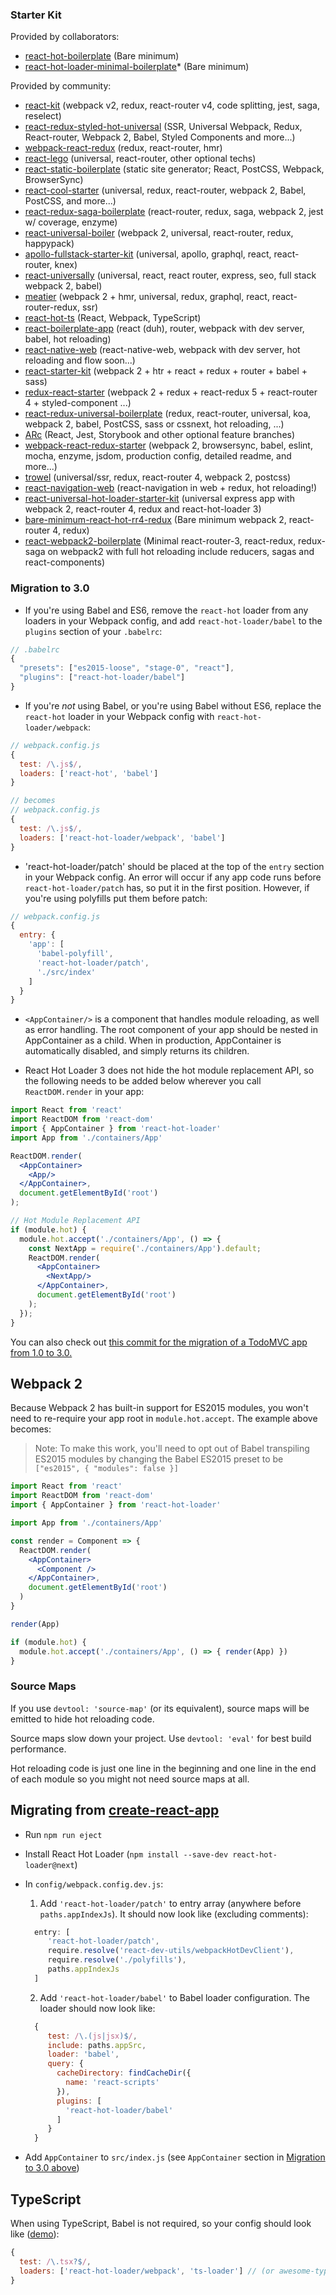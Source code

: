 ### Starter Kit

Provided by collaborators:
* [react-hot-boilerplate](https://github.com/gaearon/react-hot-boilerplate/tree/next) (Bare minimum)
* [react-hot-loader-minimal-boilerplate](https://github.com/wkwiatek/react-hot-loader-minimal-boilerplate)* (Bare minimum)

Provided by community:
* [react-kit](https://github.com/thomasthiebaud/react-kit) (webpack v2, redux, react-router v4, code splitting, jest, saga, reselect)
* [react-redux-styled-hot-universal](https://github.com/krasevych/react-redux-styled-hot-universal) (SSR, Universal Webpack, Redux, React-router, Webpack 2, Babel, Styled Components and more...)
* [webpack-react-redux](https://github.com/jpsierens/webpack-react-redux) (redux, react-router, hmr)
* [react-lego](https://github.com/peter-mouland/react-lego) (universal, react-router, other optional techs)
* [react-static-boilerplate](https://github.com/koistya/react-static-boilerplate) (static site generator; React, PostCSS, Webpack, BrowserSync)
* [react-cool-starter](https://github.com/wellyshen/react-cool-starter) (universal, redux, react-router, webpack 2, Babel, PostCSS, and more...)
* [react-redux-saga-boilerplate](https://github.com/gilbarbara/react-redux-saga-boilerplate) (react-router, redux, saga, webpack 2, jest w/ coverage, enzyme)
* [react-universal-boiler](https://github.com/strues/react-universal-boiler) (webpack 2, universal, react-router, redux, happypack)
* [apollo-fullstack-starter-kit](https://github.com/sysgears/apollo-fullstack-starter-kit) (universal, apollo, graphql, react, react-router, knex)
* [react-universally](https://github.com/ctrlplusb/react-universally) (universal, react, react router, express, seo, full stack webpack 2, babel)
* [meatier](https://github.com/mattkrick/meatier) (webpack 2 + hmr, universal, redux, graphql, react, react-router-redux, ssr)
* [react-hot-ts](https://github.com/Glavin001/react-hot-ts) (React, Webpack, TypeScript)
* [react-boilerplate-app](https://github.com/vebjorni/react-boilerplate-app) (react (duh), router, webpack with dev server, babel, hot reloading)
* [react-native-web](https://github.com/agrcrobles/react-native-web-webpack-starter) (react-native-web, webpack with dev server, hot reloading and flow soon...)
* [react-starter-kit](https://github.com/elios264/react-starter) (webpack 2 + htr + react + redux + router + babel + sass)
* [redux-react-starter](https://github.com/didierfranc/redux-react-starter) (webpack 2 + redux + react-redux 5 + react-router 4 + styled-component ...)
* [react-redux-universal-boilerplate](https://github.com/kiki-le-singe/react-redux-universal-boilerplate) (redux, react-router, universal, koa, webpack 2, babel, PostCSS, sass or cssnext, hot reloading, ...)
* [ARc](https://arc.js.org) (React, Jest, Storybook and other optional feature branches)
* [webpack-react-redux-starter](https://github.com/stsiarzhanau/webpack-react-redux-starter) (webpack 2, browsersync, babel, eslint, mocha, enzyme, jsdom, production config, detailed readme, and more...)
* [trowel](https://github.com/frux/trowel) (universal/ssr, redux, react-router 4, webpack 2, postcss)
* [react-navigation-web](https://github.com/agrcrobles/react-navigation-web) (react-navigation in web + redux, hot reloading!)
* [react-universal-hot-loader-starter-kit](https://github.com/earnubs/react-hot-loader-starter-kit) (universal express app with webpack 2, react-router 4, redux and react-hot-loader 3)
* [bare-minimum-react-hot-rr4-redux](https://github.com/nganbread/bare-minimum-react-hot-rr4-redux) (Bare minimum webpack 2, react-router 4, redux)
* [react-webpack2-boilerplate](https://github.com/plag/react-webpack2-boilerplate/) (Minimal react-router-3, react-redux, redux-saga on webpack2 with full hot reloading include reducers, sagas and react-components)

### Migration to 3.0
- If you're using Babel and ES6, remove the `react-hot` loader from any loaders in your Webpack config, and add `react-hot-loader/babel` to the `plugins` section of your `.babelrc`:

```js
// .babelrc
{
  "presets": ["es2015-loose", "stage-0", "react"],
  "plugins": ["react-hot-loader/babel"]
}
```

- If you're *not* using Babel, or you're using Babel without ES6, replace the `react-hot` loader in your Webpack config with `react-hot-loader/webpack`:

```js
// webpack.config.js
{
  test: /\.js$/,
  loaders: ['react-hot', 'babel']
}

// becomes
// webpack.config.js
{
  test: /\.js$/,
  loaders: ['react-hot-loader/webpack', 'babel']
}
```

- 'react-hot-loader/patch' should be placed at the top of the `entry` section in your Webpack config. An error will occur if any app code runs before `react-hot-loader/patch` has, so put it in the first position. However, if you're using polyfills put them before patch:

```js
// webpack.config.js
{
  entry: {
    'app': [
      'babel-polyfill',
      'react-hot-loader/patch',
      './src/index'
    ]
  }
}
```

- `<AppContainer/>` is a component that handles module reloading, as well as error handling. The root component of your app should be nested in AppContainer as a child. When in production, AppContainer is automatically disabled, and simply returns its children.

- React Hot Loader 3 does not hide the hot module replacement API, so the following needs to be added below wherever you call `ReactDOM.render` in your app:

```jsx
import React from 'react'
import ReactDOM from 'react-dom'
import { AppContainer } from 'react-hot-loader'
import App from './containers/App'

ReactDOM.render(
  <AppContainer>
    <App/>
  </AppContainer>,
  document.getElementById('root')
);

// Hot Module Replacement API
if (module.hot) {
  module.hot.accept('./containers/App', () => {
    const NextApp = require('./containers/App').default;
    ReactDOM.render(
      <AppContainer>
        <NextApp/>
      </AppContainer>,
      document.getElementById('root')
    );
  });
}
```

You can also check out [this commit for the migration of a TodoMVC app from 1.0 to 3.0.](https://github.com/gaearon/redux-devtools/commit/64f58b7010a1b2a71ad16716eb37ac1031f93915)

## Webpack 2

Because Webpack 2 has built-in support for ES2015 modules, you won't need to re-require your app root in `module.hot.accept`. The example above becomes:

> Note: To make this work, you'll need to opt out of Babel transpiling ES2015 modules by changing the Babel ES2015 preset to be `["es2015", { "modules": false }]`

```jsx
import React from 'react'
import ReactDOM from 'react-dom'
import { AppContainer } from 'react-hot-loader'

import App from './containers/App'

const render = Component => {
  ReactDOM.render(
    <AppContainer>
      <Component />
    </AppContainer>,
    document.getElementById('root')
  )
}

render(App)

if (module.hot) {
  module.hot.accept('./containers/App', () => { render(App) })
}
```

### Source Maps

If you use `devtool: 'source-map'` (or its equivalent), source maps will be emitted to hide hot reloading code.

Source maps slow down your project. Use `devtool: 'eval'` for best build performance.

Hot reloading code is just one line in the beginning and one line in the end of each module so you might not need source maps at all.

## Migrating from [create-react-app](https://github.com/facebookincubator/create-react-app)

* Run `npm run eject`
* Install React Hot Loader (`npm install --save-dev react-hot-loader@next`)
* In `config/webpack.config.dev.js`:
  1. Add `'react-hot-loader/patch'` to entry array (anywhere before `paths.appIndexJs`). It should now look like (excluding comments):
  ```js
    entry: [
       'react-hot-loader/patch',
       require.resolve('react-dev-utils/webpackHotDevClient'),
       require.resolve('./polyfills'),
       paths.appIndexJs
    ]
  ```

  2. Add `'react-hot-loader/babel'` to Babel loader configuration. The loader should now look like:
  ```js
    {
       test: /\.(js|jsx)$/,
       include: paths.appSrc,
       loader: 'babel',
       query: {
         cacheDirectory: findCacheDir({
           name: 'react-scripts'
         }),
         plugins: [
           'react-hot-loader/babel'
         ]
       }
    }
  ```

* Add `AppContainer` to `src/index.js` (see `AppContainer` section in [Migration to 3.0 above](https://github.com/gaearon/react-hot-loader/blob/next-docs/docs/README.md#migration-to-30))

## TypeScript

When using TypeScript, Babel is not required, so your config should look like ([demo](https://github.com/Glavin001/react-hot-ts)):

```js
{
  test: /\.tsx?$/,
  loaders: ['react-hot-loader/webpack', 'ts-loader'] // (or awesome-typescript-loader)
}
```
